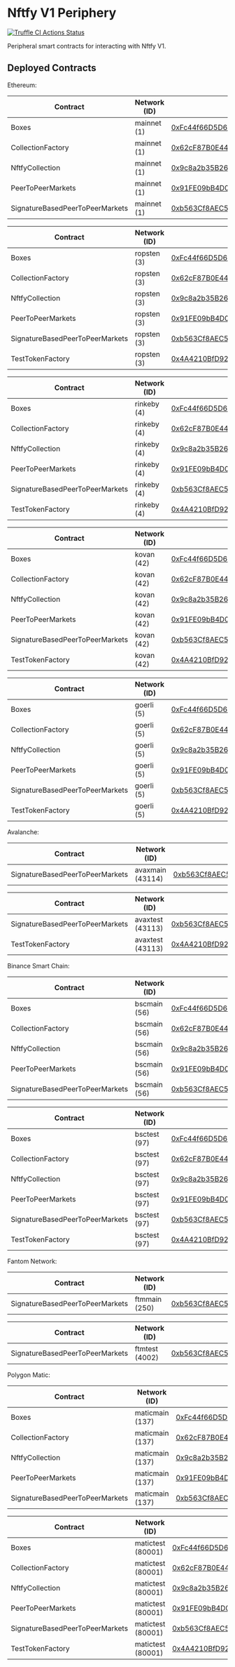 # Nftfy V1 Periphery

[![Truffle CI Actions Status](https://github.com/nftfy/nftfy-v1-periphery/workflows/Truffle%20CI/badge.svg)](https://github.com/nftfy/nftfy-v1-periphery/actions)

Peripheral smart contracts for interacting with Nftfy V1.

## Deployed Contracts

Ethereum:

| Contract                        | Network (ID) | Address                                                                                                               |
| ------------------------------- | ------------ | --------------------------------------------------------------------------------------------------------------------- |
| Boxes                           | mainnet (1)  | [0xFc44f66D5D689cD9108c6577533E9572f53a50Bc](https://etherscan.io/address/0xFc44f66D5D689cD9108c6577533E9572f53a50Bc) |
| CollectionFactory               | mainnet (1)  | [0x62cF87B0E441e6E3A1634304AbA6332F3Fd6464F](https://etherscan.io/address/0x62cF87B0E441e6E3A1634304AbA6332F3Fd6464F) |
| NftfyCollection                 | mainnet (1)  | [0x9c8a2b35B268bf2AA69f5fc105514e34daF3cEBb](https://etherscan.io/address/0x9c8a2b35B268bf2AA69f5fc105514e34daF3cEBb) |
| PeerToPeerMarkets               | mainnet (1)  | [0x91FE09bB4D060abc2FD1460f87D19c4c9410448e](https://etherscan.io/address/0x91FE09bB4D060abc2FD1460f87D19c4c9410448e) |
| SignatureBasedPeerToPeerMarkets | mainnet (1)  | [0xb563Cf8AEC51AD5bc5c23b17C7677Faad5E7a2BF](https://etherscan.io/address/0xb563Cf8AEC51AD5bc5c23b17C7677Faad5E7a2BF) |

| Contract                        | Network (ID) | Address                                                                                                                       |
| ------------------------------- | ------------ | ----------------------------------------------------------------------------------------------------------------------------- |
| Boxes                           | ropsten (3)  | [0xFc44f66D5D689cD9108c6577533E9572f53a50Bc](https://ropsten.etherscan.io/address/0xFc44f66D5D689cD9108c6577533E9572f53a50Bc) |
| CollectionFactory               | ropsten (3)  | [0x62cF87B0E441e6E3A1634304AbA6332F3Fd6464F](https://ropsten.etherscan.io/address/0x62cF87B0E441e6E3A1634304AbA6332F3Fd6464F) |
| NftfyCollection                 | ropsten (3)  | [0x9c8a2b35B268bf2AA69f5fc105514e34daF3cEBb](https://ropsten.etherscan.io/address/0x9c8a2b35B268bf2AA69f5fc105514e34daF3cEBb) |
| PeerToPeerMarkets               | ropsten (3)  | [0x91FE09bB4D060abc2FD1460f87D19c4c9410448e](https://ropsten.etherscan.io/address/0x91FE09bB4D060abc2FD1460f87D19c4c9410448e) |
| SignatureBasedPeerToPeerMarkets | ropsten (3)  | [0xb563Cf8AEC51AD5bc5c23b17C7677Faad5E7a2BF](https://ropsten.etherscan.io/address/0xb563Cf8AEC51AD5bc5c23b17C7677Faad5E7a2BF) |
| TestTokenFactory                | ropsten (3)  | [0x4A4210BfD926174B96FfC39085461B7d8DaB2fBA](https://ropsten.etherscan.io/address/0x4A4210BfD926174B96FfC39085461B7d8DaB2fBA) |

| Contract                        | Network (ID) | Address                                                                                                                       |
| ------------------------------- | ------------ | ----------------------------------------------------------------------------------------------------------------------------- |
| Boxes                           | rinkeby (4)  | [0xFc44f66D5D689cD9108c6577533E9572f53a50Bc](https://rinkeby.etherscan.io/address/0xFc44f66D5D689cD9108c6577533E9572f53a50Bc) |
| CollectionFactory               | rinkeby (4)  | [0x62cF87B0E441e6E3A1634304AbA6332F3Fd6464F](https://rinkeby.etherscan.io/address/0x62cF87B0E441e6E3A1634304AbA6332F3Fd6464F) |
| NftfyCollection                 | rinkeby (4)  | [0x9c8a2b35B268bf2AA69f5fc105514e34daF3cEBb](https://rinkeby.etherscan.io/address/0x9c8a2b35B268bf2AA69f5fc105514e34daF3cEBb) |
| PeerToPeerMarkets               | rinkeby (4)  | [0x91FE09bB4D060abc2FD1460f87D19c4c9410448e](https://rinkeby.etherscan.io/address/0x91FE09bB4D060abc2FD1460f87D19c4c9410448e) |
| SignatureBasedPeerToPeerMarkets | rinkeby (4)  | [0xb563Cf8AEC51AD5bc5c23b17C7677Faad5E7a2BF](https://rinkeby.etherscan.io/address/0xb563Cf8AEC51AD5bc5c23b17C7677Faad5E7a2BF) |
| TestTokenFactory                | rinkeby (4)  | [0x4A4210BfD926174B96FfC39085461B7d8DaB2fBA](https://rinkeby.etherscan.io/address/0x4A4210BfD926174B96FfC39085461B7d8DaB2fBA) |

| Contract                        | Network (ID) | Address                                                                                                                     |
| ------------------------------- | ------------ | --------------------------------------------------------------------------------------------------------------------------- |
| Boxes                           | kovan (42)   | [0xFc44f66D5D689cD9108c6577533E9572f53a50Bc](https://kovan.etherscan.io/address/0xFc44f66D5D689cD9108c6577533E9572f53a50Bc) |
| CollectionFactory               | kovan (42)   | [0x62cF87B0E441e6E3A1634304AbA6332F3Fd6464F](https://kovan.etherscan.io/address/0x62cF87B0E441e6E3A1634304AbA6332F3Fd6464F) |
| NftfyCollection                 | kovan (42)   | [0x9c8a2b35B268bf2AA69f5fc105514e34daF3cEBb](https://kovan.etherscan.io/address/0x9c8a2b35B268bf2AA69f5fc105514e34daF3cEBb) |
| PeerToPeerMarkets               | kovan (42)   | [0x91FE09bB4D060abc2FD1460f87D19c4c9410448e](https://kovan.etherscan.io/address/0x91FE09bB4D060abc2FD1460f87D19c4c9410448e) |
| SignatureBasedPeerToPeerMarkets | kovan (42)   | [0xb563Cf8AEC51AD5bc5c23b17C7677Faad5E7a2BF](https://kovan.etherscan.io/address/0xb563Cf8AEC51AD5bc5c23b17C7677Faad5E7a2BF) |
| TestTokenFactory                | kovan (42)   | [0x4A4210BfD926174B96FfC39085461B7d8DaB2fBA](https://kovan.etherscan.io/address/0x4A4210BfD926174B96FfC39085461B7d8DaB2fBA) |

| Contract                        | Network (ID) | Address                                                                                                                      |
| ------------------------------- | ------------ | ---------------------------------------------------------------------------------------------------------------------------- |
| Boxes                           | goerli (5)   | [0xFc44f66D5D689cD9108c6577533E9572f53a50Bc](https://goerli.etherscan.io/address/0xFc44f66D5D689cD9108c6577533E9572f53a50Bc) |
| CollectionFactory               | goerli (5)   | [0x62cF87B0E441e6E3A1634304AbA6332F3Fd6464F](https://goerli.etherscan.io/address/0x62cF87B0E441e6E3A1634304AbA6332F3Fd6464F) |
| NftfyCollection                 | goerli (5)   | [0x9c8a2b35B268bf2AA69f5fc105514e34daF3cEBb](https://goerli.etherscan.io/address/0x9c8a2b35B268bf2AA69f5fc105514e34daF3cEBb) |
| PeerToPeerMarkets               | goerli (5)   | [0x91FE09bB4D060abc2FD1460f87D19c4c9410448e](https://goerli.etherscan.io/address/0x91FE09bB4D060abc2FD1460f87D19c4c9410448e) |
| SignatureBasedPeerToPeerMarkets | goerli (5)   | [0xb563Cf8AEC51AD5bc5c23b17C7677Faad5E7a2BF](https://goerli.etherscan.io/address/0xb563Cf8AEC51AD5bc5c23b17C7677Faad5E7a2BF) |
| TestTokenFactory                | goerli (5)   | [0x4A4210BfD926174B96FfC39085461B7d8DaB2fBA](https://goerli.etherscan.io/address/0x4A4210BfD926174B96FfC39085461B7d8DaB2fBA) |

Avalanche:

| Contract                        | Network (ID)     | Address                                                                                                               |
| ------------------------------- | ---------------- | --------------------------------------------------------------------------------------------------------------------- |
| SignatureBasedPeerToPeerMarkets | avaxmain (43114) | [0xb563Cf8AEC51AD5bc5c23b17C7677Faad5E7a2BF](https://snowtrace.io/address/0xb563Cf8AEC51AD5bc5c23b17C7677Faad5E7a2BF) |

| Contract                        | Network (ID)     | Address                                                                                                                       |
| ------------------------------- | ---------------- | ----------------------------------------------------------------------------------------------------------------------------- |
| SignatureBasedPeerToPeerMarkets | avaxtest (43113) | [0xb563Cf8AEC51AD5bc5c23b17C7677Faad5E7a2BF](https://testnet.snowtrace.io/address/0xb563Cf8AEC51AD5bc5c23b17C7677Faad5E7a2BF) |
| TestTokenFactory                | avaxtest (43113) | [0x4A4210BfD926174B96FfC39085461B7d8DaB2fBA](https://testnet.snowtrace.io/address/0x4A4210BfD926174B96FfC39085461B7d8DaB2fBA) |

Binance Smart Chain:

| Contract                        | Network (ID) | Address                                                                                                              |
| ------------------------------- | ------------ | -------------------------------------------------------------------------------------------------------------------- |
| Boxes                           | bscmain (56) | [0xFc44f66D5D689cD9108c6577533E9572f53a50Bc](https://bscscan.com/address/0xFc44f66D5D689cD9108c6577533E9572f53a50Bc) |
| CollectionFactory               | bscmain (56) | [0x62cF87B0E441e6E3A1634304AbA6332F3Fd6464F](https://bscscan.com/address/0x62cF87B0E441e6E3A1634304AbA6332F3Fd6464F) |
| NftfyCollection                 | bscmain (56) | [0x9c8a2b35B268bf2AA69f5fc105514e34daF3cEBb](https://bscscan.com/address/0x9c8a2b35B268bf2AA69f5fc105514e34daF3cEBb) |
| PeerToPeerMarkets               | bscmain (56) | [0x91FE09bB4D060abc2FD1460f87D19c4c9410448e](https://bscscan.com/address/0x91FE09bB4D060abc2FD1460f87D19c4c9410448e) |
| SignatureBasedPeerToPeerMarkets | bscmain (56) | [0xb563Cf8AEC51AD5bc5c23b17C7677Faad5E7a2BF](https://bscscan.com/address/0xb563Cf8AEC51AD5bc5c23b17C7677Faad5E7a2BF) |

| Contract                        | Network (ID) | Address                                                                                                                      |
| ------------------------------- | ------------ | ---------------------------------------------------------------------------------------------------------------------------- |
| Boxes                           | bsctest (97) | [0xFc44f66D5D689cD9108c6577533E9572f53a50Bc](https://testnet.bscscan.com/address/0xFc44f66D5D689cD9108c6577533E9572f53a50Bc) |
| CollectionFactory               | bsctest (97) | [0x62cF87B0E441e6E3A1634304AbA6332F3Fd6464F](https://testnet.bscscan.com/address/0x62cF87B0E441e6E3A1634304AbA6332F3Fd6464F) |
| NftfyCollection                 | bsctest (97) | [0x9c8a2b35B268bf2AA69f5fc105514e34daF3cEBb](https://testnet.bscscan.com/address/0x9c8a2b35B268bf2AA69f5fc105514e34daF3cEBb) |
| PeerToPeerMarkets               | bsctest (97) | [0x91FE09bB4D060abc2FD1460f87D19c4c9410448e](https://testnet.bscscan.com/address/0x91FE09bB4D060abc2FD1460f87D19c4c9410448e) |
| SignatureBasedPeerToPeerMarkets | bsctest (97) | [0xb563Cf8AEC51AD5bc5c23b17C7677Faad5E7a2BF](https://testnet.bscscan.com/address/0xb563Cf8AEC51AD5bc5c23b17C7677Faad5E7a2BF) |
| TestTokenFactory                | bsctest (97) | [0x4A4210BfD926174B96FfC39085461B7d8DaB2fBA](https://testnet.bscscan.com/address/0x4A4210BfD926174B96FfC39085461B7d8DaB2fBA) |

Fantom Network:

| Contract                        | Network (ID)   | Address                                                                                                              |
| ------------------------------- | -------------- | -------------------------------------------------------------------------------------------------------------------- |
| SignatureBasedPeerToPeerMarkets | ftmmain (250)  | [0xb563Cf8AEC51AD5bc5c23b17C7677Faad5E7a2BF](https://ftmscan.com/address/0xb563Cf8AEC51AD5bc5c23b17C7677Faad5E7a2BF) |

| Contract                        | Network (ID)   | Address                                                                                                                      |
| ------------------------------- | -------------- | ---------------------------------------------------------------------------------------------------------------------------- |
| SignatureBasedPeerToPeerMarkets | ftmtest (4002) | [0xb563Cf8AEC51AD5bc5c23b17C7677Faad5E7a2BF](https://testnet.ftmscan.com/address/0xb563Cf8AEC51AD5bc5c23b17C7677Faad5E7a2BF) |

Polygon Matic:

| Contract                        | Network (ID)    | Address                                                                                                                  |
| ------------------------------- | --------------- | ------------------------------------------------------------------------------------------------------------------------ |
| Boxes                           | maticmain (137) | [0xFc44f66D5D689cD9108c6577533E9572f53a50Bc](https://polygonscan.com/address/0xFc44f66D5D689cD9108c6577533E9572f53a50Bc) |
| CollectionFactory               | maticmain (137) | [0x62cF87B0E441e6E3A1634304AbA6332F3Fd6464F](https://polygonscan.com/address/0x62cF87B0E441e6E3A1634304AbA6332F3Fd6464F) |
| NftfyCollection                 | maticmain (137) | [0x9c8a2b35B268bf2AA69f5fc105514e34daF3cEBb](https://polygonscan.com/address/0x9c8a2b35B268bf2AA69f5fc105514e34daF3cEBb) |
| PeerToPeerMarkets               | maticmain (137) | [0x91FE09bB4D060abc2FD1460f87D19c4c9410448e](https://polygonscan.com/address/0x91FE09bB4D060abc2FD1460f87D19c4c9410448e) |
| SignatureBasedPeerToPeerMarkets | maticmain (137) | [0xb563Cf8AEC51AD5bc5c23b17C7677Faad5E7a2BF](https://polygonscan.com/address/0xb563Cf8AEC51AD5bc5c23b17C7677Faad5E7a2BF) |

| Contract                        | Network (ID)      | Address                                                                                                                         |
| ------------------------------- | ----------------- | ------------------------------------------------------------------------------------------------------------------------------- |
| Boxes                           | matictest (80001) | [0xFc44f66D5D689cD9108c6577533E9572f53a50Bc](https://mumbai.polygonscan.com/address/0xFc44f66D5D689cD9108c6577533E9572f53a50Bc) |
| CollectionFactory               | matictest (80001) | [0x62cF87B0E441e6E3A1634304AbA6332F3Fd6464F](https://mumbai.polygonscan.com/address/0x62cF87B0E441e6E3A1634304AbA6332F3Fd6464F) |
| NftfyCollection                 | matictest (80001) | [0x9c8a2b35B268bf2AA69f5fc105514e34daF3cEBb](https://mumbai.polygonscan.com/address/0x9c8a2b35B268bf2AA69f5fc105514e34daF3cEBb) |
| PeerToPeerMarkets               | matictest (80001) | [0x91FE09bB4D060abc2FD1460f87D19c4c9410448e](https://mumbai.polygonscan.com/address/0x91FE09bB4D060abc2FD1460f87D19c4c9410448e) |
| SignatureBasedPeerToPeerMarkets | matictest (80001) | [0xb563Cf8AEC51AD5bc5c23b17C7677Faad5E7a2BF](https://mumbai.polygonscan.com/address/0xb563Cf8AEC51AD5bc5c23b17C7677Faad5E7a2BF) |
| TestTokenFactory                | matictest (80001) | [0x4A4210BfD926174B96FfC39085461B7d8DaB2fBA](https://mumbai.polygonscan.com/address/0x4A4210BfD926174B96FfC39085461B7d8DaB2fBA) |
